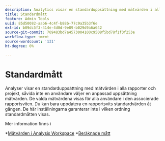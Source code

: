 ```yaml
---
description: Analytics visar en standarduppsättning med mätvärden i alla konverteringsrapporter, såvida inte en användare väljer en anpassad uppsättning mätvärden. De valda mätvärdena visas för alla användare i den associerade rapportsviten. Du kan bara uppdatera en rapportsvits standardvärden åt gången. De här inställningarna garanterar inte i vilken ordning standardmåtten visas.
title: Standardmått
feature: Admin Tools
uuid: 85d50082-aab6-4c4f-b88b-77c9a35b3f6e
exl-id: b09dc5f3-414e-4d0d-9e89-b029d9a6a642
source-git-commit: 709483bd7a4573004100c9508f5bd78f1f3f253e
workflow-type: tm+mt
source-wordcount: '131'
ht-degree: 0%

---
```


# Standardmått

Analyser visar en standarduppsättning med mätvärden i alla rapporter och projekt, såvida inte en användare väljer en anpassad uppsättning mätvärden. De valda mätvärdena visas för alla användare i den associerade rapportsviten. Du kan bara uppdatera en rapportsvits standardvärden åt gången. De här inställningarna garanterar inte i vilken ordning standardmåtten visas.

Mer information finns i

*[Mätvärden i Analysis Workspace](/help/analyze/analysis-workspace/components/apply-create-metrics.md)
*[Beräknade mått](/help/components/c-calcmetrics/cm-overview.md)
